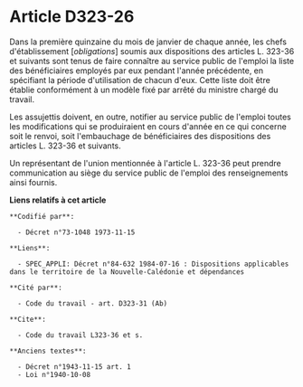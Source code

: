 # Article D323-26

Dans la première quinzaine du mois de janvier de chaque année, les chefs d'établissement [*obligations*] soumis aux
dispositions des articles L. 323-36 et suivants sont tenus de faire connaître au service public de l'emploi la liste des
bénéficiaires employés par eux pendant l'année précédente, en spécifiant la période d'utilisation de chacun d'eux. Cette
liste doit être établie conformément à un modèle fixé par arrêté du ministre chargé du travail.

Les assujettis doivent, en outre, notifier au service public de l'emploi toutes les modifications qui se produiraient en
cours d'année en ce qui concerne soit le renvoi, soit l'embauchage de bénéficiaires des dispositions des articles L. 323-36
et suivants.

Un représentant de l'union mentionnée à l'article L. 323-36 peut prendre communication au siège du service public de l'emploi
des renseignements ainsi fournis.

**Liens relatifs à cet article**

	**Codifié par**:

	  - Décret n°73-1048 1973-11-15

	**Liens**:

	  - SPEC_APPLI: Décret n°84-632 1984-07-16 : Dispositions applicables dans le territoire de la Nouvelle-Calédonie et dépendances

	**Cité par**:

	  - Code du travail - art. D323-31 (Ab)

	**Cite**:

	  - Code du travail L323-36 et s.

	**Anciens textes**:

	  - Décret n°1943-11-15 art. 1
	  - Loi n°1940-10-08
